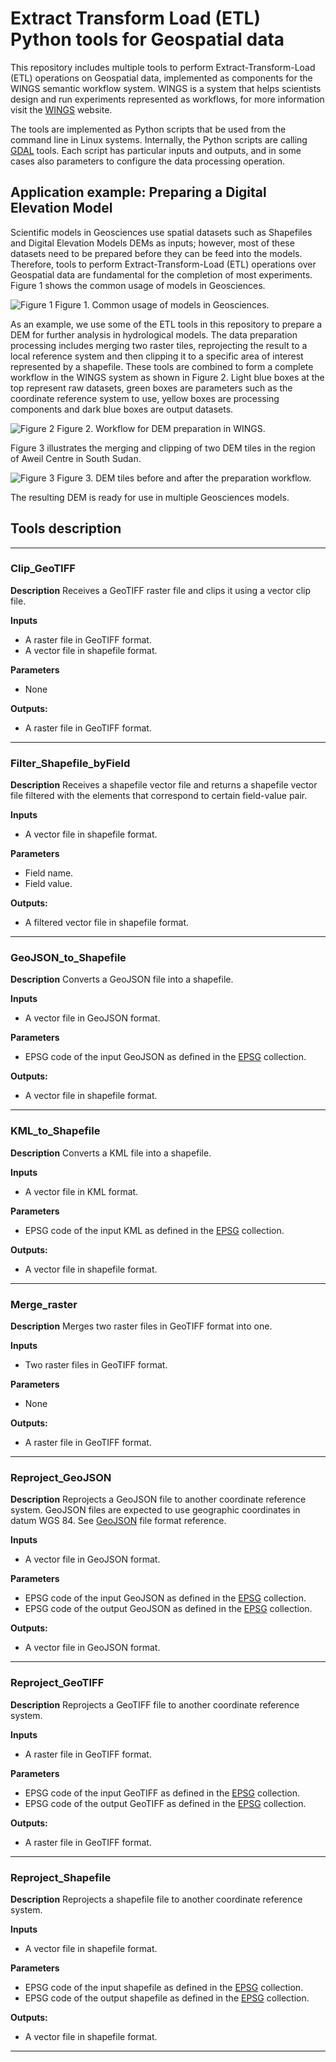 # Extract Transform Load (ETL) Python tools for Geospatial data

This repository includes multiple tools to perform Extract-Transform-Load (ETL) operations on Geospatial data, implemented as components for the WINGS semantic workflow system. WINGS is a system that helps scientists design and run experiments represented as workflows, for more information visit the [WINGS](www.wings-workflows.org) website.

The tools are implemented as Python scripts that be used from the command line in Linux systems. Internally, the Python scripts are calling [GDAL](https://gdal.org/) tools. Each script has particular inputs and outputs, and in some cases also parameters to configure the data processing operation.


## Application example: Preparing a Digital Elevation Model

Scientific models in Geosciences use spatial datasets such as Shapefiles and Digital Elevation Models DEMs as inputs; however, most of these datasets need to be prepared before they can be feed into the models. Therefore, tools to perform Extract-Transform-Load (ETL) operations over Geospatial data are fundamental for the completion of most experiments. Figure 1 shows the common usage of models in Geosciences.

![Figure 1](/figures/geosciences-models-usage.png)
Figure 1. Common usage of models in Geosciences.

As an example, we use some of the ETL tools in this repository to prepare a DEM for further analysis in hydrological models. The data preparation processing includes merging two raster tiles, reprojecting the result to a local reference system and then clipping it to a specific area of interest represented by a shapefile. These tools are combined to form a complete workflow in the WINGS system as shown in Figure 2. Light blue boxes at the top represent raw datasets, green boxes are parameters such as the coordinate reference system to use, yellow boxes are processing components and dark blue boxes are output datasets.

![Figure 2](/figures/etl-workflow.png)
Figure 2. Workflow for DEM preparation in WINGS.

Figure 3 illustrates the merging and clipping of two DEM tiles in the region of Aweil Centre in South Sudan.

![Figure 3](/figures/dem-before-after.png)
Figure 3. DEM tiles before and after the preparation workflow.

The resulting DEM is ready for use in multiple Geosciences models.

## Tools description

---

### Clip_GeoTIFF

  **Description** Receives a GeoTIFF raster file and clips it using a vector clip file.
  
  **Inputs**
    
  * A raster file in GeoTIFF format.
  * A vector file in shapefile format.
  
  **Parameters**
    
  * None
  
  **Outputs:**
    
  * A raster file in GeoTIFF format.
  
---

### Filter_Shapefile_byField

  **Description** Receives a shapefile vector file and returns a shapefile vector file filtered with the elements that correspond to certain field-value pair.
  
  **Inputs**
    
  * A vector file in shapefile format.
  
  **Parameters**
    
  * Field name.
  * Field value.
  
  **Outputs:**
    
  * A filtered vector file in shapefile format.

---

### GeoJSON_to_Shapefile

  **Description** Converts a GeoJSON file into a shapefile.
  
  **Inputs**
    
  * A vector file in GeoJSON format.
  
  **Parameters**
    
  * EPSG code of the input GeoJSON as defined in the [EPSG](http://www.epsg.org/) collection.
  
  **Outputs:**
    
  * A vector file in shapefile format.
  
---

### KML_to_Shapefile

  **Description** Converts a KML file into a shapefile.
  
  **Inputs**
    
  * A vector file in KML format.
  
  **Parameters**
    
  * EPSG code of the input KML as defined in the [EPSG](http://www.epsg.org/) collection.
  
  **Outputs:**
    
  * A vector file in shapefile format.

---

### Merge_raster

  **Description** Merges two raster files in GeoTIFF format into one.
  
  **Inputs**
    
  * Two raster files in GeoTIFF format.
  
  **Parameters**
    
  * None
  
  **Outputs:**
    
  * A raster file in GeoTIFF format.
  
---

### Reproject_GeoJSON

  **Description** Reprojects a GeoJSON file to another coordinate reference system. GeoJSON files are expected to use geographic coordinates in datum WGS 84. See [GeoJSON](https://tools.ietf.org/html/rfc7946) file format reference.
  
  **Inputs**
    
  * A vector file in GeoJSON format.
  
  **Parameters**
    
  * EPSG code of the input GeoJSON as defined in the [EPSG](http://www.epsg.org/) collection.
  * EPSG code of the output GeoJSON as defined in the [EPSG](http://www.epsg.org/) collection.
  
  **Outputs:**
    
  * A vector file in GeoJSON format.
  
---

### Reproject_GeoTIFF

  **Description** Reprojects a GeoTIFF file to another coordinate reference system.
  
  **Inputs**
    
  * A raster file in GeoTIFF format.
  
  **Parameters**
    
  * EPSG code of the input GeoTIFF as defined in the [EPSG](http://www.epsg.org/) collection.
  * EPSG code of the output GeoTIFF as defined in the [EPSG](http://www.epsg.org/) collection.
  
  **Outputs:**
    
  * A raster file in GeoTIFF format.
  
---

### Reproject_Shapefile

  **Description** Reprojects a shapefile file to another coordinate reference system.
  
  **Inputs**
    
  * A vector file in shapefile format.
  
  **Parameters**
    
  * EPSG code of the input shapefile as defined in the [EPSG](http://www.epsg.org/) collection.
  * EPSG code of the output shapefile as defined in the [EPSG](http://www.epsg.org/) collection.
  
  **Outputs:**
    
  * A vector file in shapefile format.
  
---
